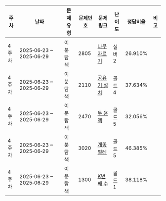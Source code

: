 | **주차** | **날짜** | **문제 유형** | **문제번호** | **문제 링크** | **난이도** | 정답비율 | **비고** |
| --- | --- | --- | --- | --- | --- | --- | --- |
| 4주차 | 2025‑06‑23 ~ 2025‑06‑29 | 이분탐색 | 2805 | [나무자르기](https://www.acmicpc.net/problem/2805) | 실버2 | 26.910% |  |
| 4주차 | 2025‑06‑23 ~ 2025‑06‑29 | 이분탐색 | 2110 | [공유기 설치](https://www.acmicpc.net/problem/2110) | 골드4 | 37.634% |  |
| 4주차 | 2025‑06‑23 ~ 2025‑06‑29 | 이분탐색 | 2470 | [두 용액](https://www.acmicpc.net/problem/2470) | 골드5 | 32.056% |  |
| 4주차 | 2025‑06‑23 ~ 2025‑06‑29 | 이분탐색 | 3020 | [개똥벌레](https://www.acmicpc.net/problem/3020) | 골드5 | 46.385% |  |
| 4주차 | 2025‑06‑23 ~ 2025‑06‑29 | 이분탐색 | 1300 | [K번째 수](https://www.acmicpc.net/problem/1300) | 골드1 | 38.118% |  |

